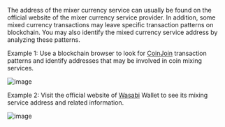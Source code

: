 The address of the mixer currency service can usually be found on the official website of the mixer currency service provider. In addition, some mixed currency transactions may leave specific transaction patterns on blockchain. You may also identify the mixed currency service address by analyzing these patterns.

Example 1: Use a blockchain browser to look for [CoinJoin](https://www.coinjoins.org/) transaction patterns and identify addresses that may be involved in coin mixing services.

![image](https://docs.codatta.io/~gitbook/image?url=https%3A%2F%2F1881594289-files.gitbook.io%2F%7E%2Ffiles%2Fv0%2Fb%2Fgitbook-x-prod.appspot.com%2Fo%2Fspaces%252F1R7hte14lgxgSWN8B4ik%252Fuploads%252FprdDUONfyoER19HJ2YWL%252Fimage.png%3Falt%3Dmedia%26token%3Dc99f8992-ef04-4c92-90bd-f91edd06fa0d&width=768&dpr=2&quality=100&sign=e6ee00d&sv=1)

Example 2: Visit the official website of [Wasabi](https://wasabiwallet.io/) Wallet to see its mixing service address and related information.

![image](https://docs.codatta.io/~gitbook/image?url=https%3A%2F%2F1881594289-files.gitbook.io%2F%7E%2Ffiles%2Fv0%2Fb%2Fgitbook-x-prod.appspot.com%2Fo%2Fspaces%252F1R7hte14lgxgSWN8B4ik%252Fuploads%252Fxxhc0T4evYaYEImo2Og6%252Fimage.png%3Falt%3Dmedia%26token%3D170e931c-bd31-4087-92e0-421bfa1414d7&width=768&dpr=2&quality=100&sign=72197a65&sv=1)

